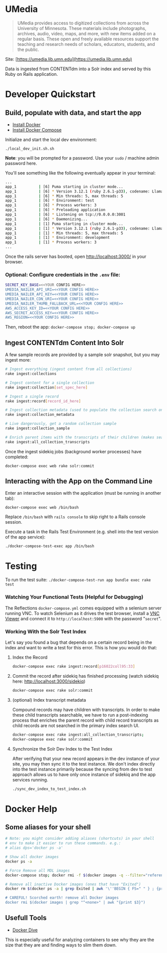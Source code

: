 # UMedia

> UMedia provides access to digitized collections from across the University of Minnesota. These materials include photographs, archives, audio, video, maps, and more, with new items added on a regular basis. These open and freely available resources support the teaching and research needs of scholars, educators, students, and the public.

Site: [https://umedia.lib.umn.edu](https://umedia.lib.umn.edu)

Data is ingested from CONTENTdm into a Solr index and served by this Ruby on Rails application.

# Developer Quickstart

## Build, populate with data, and start the app

- [Install Docker](https://docs.docker.com/install/linux/docker-ce/ubuntu/)
- [Install Docker Compose](https://docs.docker.com/compose/)

Initialize and start the local dev environment:

`./local_dev_init.sh.sh`

**Note**: you will be prompted for a password. Use your `sudo` / machine admin password here.

You'll see something like the following eventually appear in your terminal:

```bash
...
app_1          | [6] Puma starting in cluster mode...
app_1          | [6] * Version 3.12.1 (ruby 2.6.1-p33), codename: Llamas in Pajamas
app_1          | [6] * Min threads: 5, max threads: 5
app_1          | [6] * Environment: test
app_1          | [6] * Process workers: 3
app_1          | [6] * Preloading application
app_1          | [6] * Listening on tcp://0.0.0.0:3001
app_1          | [6] * Daemonizing...
app_1          | [1] Puma starting in cluster mode...
app_1          | [1] * Version 3.12.1 (ruby 2.6.1-p33), codename: Llamas in Pajamas
app_1          | [1] * Min threads: 5, max threads: 5
app_1          | [1] * Environment: development
app_1          | [1] * Process workers: 3
...
```

Once the rails server has booted, open [http://localhost:3000/](http://localhost:3000/) in your browser.

### Optional: Configure credentials in the `.env` file:

```bash
SECRET_KEY_BASE=<<YOUR CONFIG HERE>>
UMEDIA_NAILER_API_URI=<<YOUR CONFIG HERE>>
UMEDIA_NAILER_API_KEY=<<YOUR CONFIG HERE>>
UMEDIA_NAILER_CDN_URI=<<YOUR CONFIG HERE>>
UMEDIA_NAILER_THUMB_FALLBACK_URL=<<YOUR CONFIG HERE>>
AWS_ACCESS_KEY_ID=<<YOUR CONFIG HERE>>
AWS_SECRET_ACCESS_KEY=<<YOUR CONFIG HERE>>
AWS_REGION=<<YOUR CONFIG HERE>>
```

Then, reboot the app: `docker-compose stop; docker-compose up`

## Ingest CONTENTdm Content Into Solr

A few sample records are provided by a sample solr snapshot, but you may ingest more:

```bash
# Ingest everything (ingest content from all collections)
rake ingest:collections

# Ingest content for a single collection
rake ingest:collection[set_spec_here]

# Ingest a single record
rake ingest:record[record_id_here]

# Ingest collection metadata (used to populate the collection search on the home page)
rake ingest:collection_metadata

# Live dangerously, get a random collection sample
rake ingest:collection_sample

# Enrich parent items with the transcripts of their children (makes search by transcripts possible)
rake ingest:all_collection_transcripts
```

Once the ingest sidekiq jobs (background worker processes) have completed:

`docker-compose exec web rake solr:commit`

## Interacting with the App on the Command Line

Enter an interactive session with the application (must be running in another tab):

`docker-compose exec web /bin/bash`

Replace `/bin/bash` with `rails console` to skip right to a Rails console session.

Execute a task in the Rails Test Environment (e.g. shell into the test version of the app service):

`./docker-compose-test-exec app /bin/bash`

# Testing

To run the test suite: `./docker-compose-test-run app bundle exec rake test`

### Watching Your Functional Tests (Helpful for Debugging)

The Reflections `docker-compose.yml` comes equipped with a selenium server running VNC. To watch Selenium as it drives the test browser, install a [VNC Viewer](https://www.realvnc.com/en/connect/download/viewer/) and connect it to `http://localhost:5900` with the password "`secret`".

### Working With the Solr Test Index

Let's say you found a bug that depends on a certain record being in the index and want to write a test for this error. This is how you would do that:

1. Index the Record

    ```bash
    docker-compose exec rake ingest:record[p16022coll95:33]
    ```

2. Commit the record after sidekiq has finished processing (watch sidekiq here: [http://localhost:3000/sidekiq](http://localhost:3000/sidekiq))


    ```bash
    docker-compose exec rake solr:commit
    ```

3. (optional) Index transcript metadata

   Compound records may have children with transcripts. In order to make these child transcripts searchable, we have to run a post-indexing process that enriches the parent record with child record transcripts as child records are not searched in the primary index search UI.

    ```bash
    docker-compose exec rake ingest:all_collection_transcripts;
    docker-compose exec rake solr:commit
    ```

4. Synchronize the Solr Dev Index to the Test Index

    After verifying that your new record appears in the dev instance of your site, you may then sync it to the test instance. We don't index directly into the test instance primarily because the syncing from dev to test approach allows us to have only once instance of sidekiq and the app services running.

    ```bash
    ./sync_dev_index_to_test_index.sh
    ```

# Docker Help

## Some aliases for your shell

```bash
# Note: you might consider adding aliases (shortcuts) in your shell
# env to make it easier to run these commands. e.g.:
# alias dps='docker ps -a'

# Show all docker images
docker ps -a

# Force Remove all MDL images
docker-compose stop; docker rmi -f $(docker images -q --filter="reference=umedia*")

# Remove all inactive Docker images (ones that have "Exited")
docker rm $(docker ps -a | grep Exited | awk '\''BEGIN { FS=" " } ; {print $1;}'\'')

# CAREFUL! Scorched earth! remove all Docker images
docker rmi $(docker images | grep "^<none>" | awk "{print $3}")
```

## Usefull Tools

- [Docker Dive](https://github.com/wagoodman/dive)

This is especially useful for analyzing containers to see why they are the size that they are and finding ways to slim them down.

